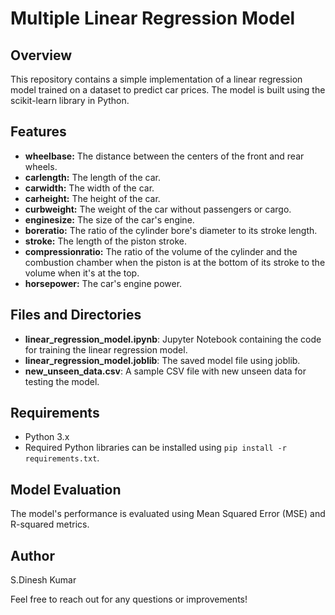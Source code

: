 # Multiple Linear Regression Model 

## Overview

This repository contains a simple implementation of a linear regression model trained on a dataset to predict car prices. The model is built using the scikit-learn library in Python.
## Features

- **wheelbase:** The distance between the centers of the front and rear wheels.
- **carlength:** The length of the car.
- **carwidth:** The width of the car.
- **carheight:** The height of the car.
- **curbweight:** The weight of the car without passengers or cargo.
- **enginesize:** The size of the car's engine.
- **boreratio:** The ratio of the cylinder bore's diameter to its stroke length.
- **stroke:** The length of the piston stroke.
- **compressionratio:** The ratio of the volume of the cylinder and the combustion chamber when the piston is at the bottom of its stroke to the volume when it's at the top.
- **horsepower:** The car's engine power.

## Files and Directories

- **linear_regression_model.ipynb**: Jupyter Notebook containing the code for training the linear regression model.
- **linear_regression_model.joblib**: The saved model file using joblib.
- **new_unseen_data.csv**: A sample CSV file with new unseen data for testing the model.

## Requirements

- Python 3.x
- Required Python libraries can be installed using `pip install -r requirements.txt`.

## Model Evaluation

The model's performance is evaluated using Mean Squared Error (MSE) and R-squared metrics.

## Author

S.Dinesh Kumar

Feel free to reach out for any questions or improvements!
